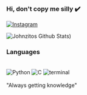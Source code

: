 ### Hi, don't copy me silly ✔️

[![Instagram](https://img.shields.io/badge/Instagram-E4405F?style=for-the-badge&logo=instagram&logoColor=white)](https://www.instagram.com/johnzitos_cn/)



![Johnzitos Github Stats](https://github-readme-stats.vercel.app/api?username=Johnzitos&show_icons=true&theme=radical))

### Languages
<div style="display: inline_block"><br/>
<img align="center" alt="Python" src="https://img.shields.io/badge/Python-14354C?style=for-the-badge&logo=python&logoColor=white"/>
  <img align="center" alt="C" src="https://img.shields.io/badge/C-00599C?style=for-the-badge&logo=c&logoColor=white"/>
 <img align="center" alt="terminal"src="https://img.shields.io/badge/windows%20terminal-4D4D4D?style=for-the-badge&logo=windows%20terminal&logoColor=white"/>
</div>
<br>
"Always getting knowledge"
